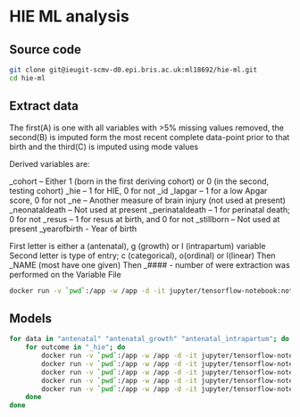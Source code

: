# HIE ML analysis

## Source code

```sh
git clone git@ieugit-scmv-d0.epi.bris.ac.uk:ml18692/hie-ml.git
cd hie-ml
```

## Extract data

The first(A) is one with all variables with >5% missing values removed, the second(B) is imputed form the most recent complete data-point prior to that birth and the third(C) is imputed using mode values

Derived variables are:

_cohort – Either 1 (born in the first deriving cohort) or 0 (in the second, testing cohort)
_hie – 1 for HIE, 0 for not
_id
_lapgar – 1 for a low Apgar score, 0 for not
_ne – Another measure of brain injury (not used at present)
_neonataldeath – Not used at present
_perinataldeath – 1 for perinatal death; 0 for not
_resus – 1 for resus at birth, and 0 for not
_stillborn – Not used at present
_yearofbirth -  Year of birth

First letter is either a (antenatal), g (growth) or I (intrapartum) variable
Second letter is type of entry; c (categorical), o(ordinal) or l(linear)
Then _NAME (most have one given)
Then _#### - number of were extraction was performed on the Variable File


```sh
docker run -v `pwd`:/app -w /app -d -it jupyter/tensorflow-notebook:notebook-6.1.4 python extract_features.py
```

## Models

```sh
for data in "antenatal" "antenatal_growth" "antenatal_intrapartum"; do
    for outcome in "_hie"; do
        docker run -v `pwd`:/app -w /app -d -it jupyter/tensorflow-notebook:notebook-6.1.4 python models.py --data "$data" --outcome "$outcome" --model "RFE"
        docker run -v `pwd`:/app -w /app -d -it jupyter/tensorflow-notebook:notebook-6.1.4 python models.py --data "$data" --outcome "$outcome" --model "ElasticNet"
        docker run -v `pwd`:/app -w /app -d -it jupyter/tensorflow-notebook:notebook-6.1.4 python models.py --data "$data" --outcome "$outcome" --model "Lasso"
        docker run -v `pwd`:/app -w /app -d -it jupyter/tensorflow-notebook:notebook-6.1.4 python models.py --data "$data" --outcome "$outcome" --model "SVC"
        docker run -v `pwd`:/app -w /app -d -it jupyter/tensorflow-notebook:notebook-6.1.4 python models.py --data "$data" --outcome "$outcome" --model "Tree"
    done
done
```